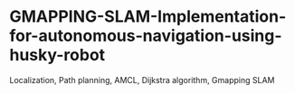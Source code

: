# GMAPPING-SLAM-Implementation-for-autonomous-navigation-using-husky-robot
Localization, Path planning, AMCL, Dijkstra algorithm, Gmapping SLAM
